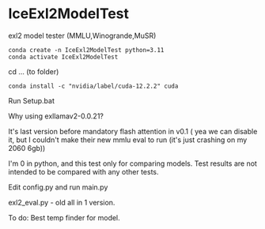 # IceExl2ModelTest

exl2 model tester (MMLU,Winogrande,MuSR)

```
conda create -n IceExl2ModelTest python=3.11
conda activate IceExl2ModelTest
```

cd ... (to folder)

```
conda install -c "nvidia/label/cuda-12.2.2" cuda
```

Run Setup.bat

Why using exllamav2-0.0.21?

It's last version before mandatory flash attention in v0.1 ( yea we can disable it, but I couldn't make their new mmlu eval to run (it's just crashing on my 2060 6gb))

I'm 0 in python, and this test only for comparing models. Test results are not intended to be compared with any other tests.

Edit config.py and run main.py

exl2_eval.py - old all in 1 version.

To do: Best temp finder for model.
